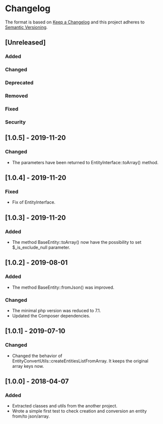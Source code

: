 # Changelog
The format is based on [Keep a Changelog](http://keepachangelog.com/en/1.0.0/)
and this project adheres to [Semantic Versioning](http://semver.org/spec/v2.0.0.html).

## [Unreleased]
### Added
### Changed
### Deprecated
### Removed
### Fixed
### Security

## [1.0.5] - 2019-11-20
### Changed
- The parameters have been returned to EntityInterface::toArray() method.

## [1.0.4] - 2019-11-20
### Fixed
- Fix of EntityInterface.

## [1.0.3] - 2019-11-20
### Added
- The method BaseEntity::toArray() now have the possibility to set $_is_exclude_null parameter. 

## [1.0.2] - 2019-08-01
### Added
- The method BaseEntity::fromJson() was improved.
### Changed
- The minimal php version was reduced to 7.1.
- Updated the Composer dependencies.

## [1.0.1] - 2019-07-10
### Changed
- Changed the behavior of EntityConvertUtils::createEntitiesListFromArray. It keeps the original array keys now.


## [1.0.0] - 2018-04-07
### Added
- Extracted classes and utils from the another project.
- Wrote a simple first test to check creation and conversion an entity from/to json/array.
